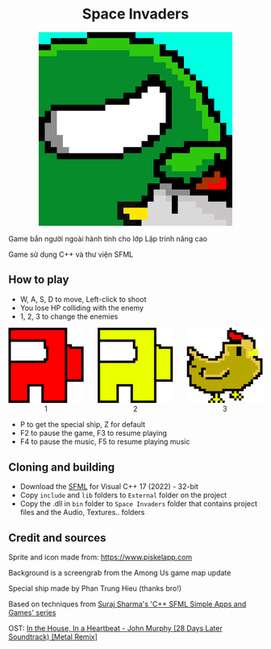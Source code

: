 <h1 align=center>Space Invaders</h1>
<p align="center">
<img src="./icon.png">
</p>

Game bắn người ngoài hành tinh cho lớp Lập trình nâng cao

Game sử dụng C++ và thư viện SFML

## How to play
- W, A, S, D to move, Left-click to shoot
- You lose HP colliding with the enemy
- 1, 2, 3 to change the enemies

<div style="display: flex;text-align:center;gap: 28px;">
<div><img src="./Space Invaders/Space Invaders/Textures/enemy.png">1</div> 
<div><img src="./Space Invaders/Space Invaders/Textures/enemy2.png">2</div> 
<div><img src="./Space Invaders/Space Invaders/Textures/enemy3.png">3</div> 
</div>

- P to get the special ship, Z for default
- F2 to pause the game, F3 to resume playing
- F4 to pause the music, F5 to resume playing music
## Cloning and building
- Download the [SFML](https://www.sfml-dev.org/download/sfml/2.6.0/) for Visual C++ 17 (2022) - 32-bit
- Copy `include` and `lib` folders to `External` folder on the project
- Copy the .dll in `bin` folder to `Space Invaders` folder that contains project files and the Audio, Textures.. folders


## Credit and sources
Sprite and icon made from: https://www.piskelapp.com

Background is a screengrab from the Among Us game map update

Special ship made by Phan Trung Hieu (thanks bro!)

Based on techniques from [Suraj Sharma's 'C++ SFML Simple Apps and Games' series](https://www.youtube.com/playlist?list=PL6xSOsbVA1eb_QqMTTcql_3PdOiE928up)

OST: [In the House, In a Heartbeat - John Murphy (28 Days Later Soundtrack) [Metal Remix]](https://youtu.be/c8QNTsOJ1kc)